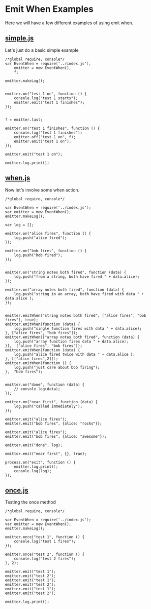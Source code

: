 # Emit When Examples

Here we will have a few different examples of using emit when. 

## [simple.js](#simple.js "save: |jshint")

Let's just do a basic simple example

    /*global require, console*/
    var EventWhen = require('../index.js'),
        emitter = new EventWhen(), 
        f;

    emitter.makeLog();


    emitter.on("test 1 on", function () {
        console.log("test 1 starts");
        emitter.emit("test 1 finishes");
    });


    f = emitter.last;

    emitter.on("test 1 finishes", function () {
        console.log("test 1 finishes");
        emitter.off("test 1 on", f);
        emitter.emit("test 1 on");
    });

    emitter.emit("test 1 on");

    emitter.log.print();


## [when.js](#when.js "save:| jshint")

Now let's involve some when action.

    /*global require, console*/

    var EventWhen = require('../index.js');
    var emitter = new EventWhen();
    emitter.makeLog();

    var log = [];

    emitter.on("alice fires", function () {
        log.push("alice fired");
    });

    emitter.on("bob fires", function () {
        log.push("bob fired");
    });


    emitter.on("string notes both fired", function (data) {
        log.push("from a string, both have fired " + data.alice);
    });

    emitter.on("array notes both fired", function (data) {
        log.push("string in an array, both have fired with data " + data.alice );
    });


    emitter.emitWhen("string notes both fired", ["alice fires", "bob fires"], true);
    emitter.emitWhen(function (data) {
        log.push("single function fires with data " + data.alice); 
    }, ["alice fires", "bob fires"]);
    emitter.emitWhen(["array notes both fired", function (data) {
        log.push("array function fires data " + data.alice);
    }],  ["alice fires", "bob fires"]);
    emitter.emitWhen(function (data) {
        log.push("alice fired twice with data " + data.alice );
    }, [["alice fires",2]]);
    emitter.emitWhen(function () {
        log.push("just care about bob firing");
    },  "bob fires");


    emitter.on("done", function (data) {
        // console.log(data); 
    });

    emitter.on("near first", function (data) {
        log.push("called immediately");
    });

    emitter.emit("alice fires");
    emitter.emit("bob fires", {alice: "rocks"});

    emitter.emit("alice fires");
    emitter.emit("bob fires", {alice: "awesome"});

    emitter.emit("done", log);

    emitter.emit("near first", {}, true); 

    process.on("exit", function () {
        emitter.log.print();
        console.log(log);
    });


## [once.js](#once.js "save: | jshint")

Testing the once method

    /*global require, console*/

    var EventWhen = require('../index.js');
    var emitter = new EventWhen();
    emitter.makeLog();

    emitter.once("test 1", function () {
        console.log("test 1 fires");
    });

    emitter.once("test 2", function () {
        console.log("test 2 fires");
    }, 2);

    emitter.emit("test 1");
    emitter.emit("test 2");
    emitter.emit("test 1");
    emitter.emit("test 2");
    emitter.emit("test 1");
    emitter.emit("test 2");

    emitter.log.print();
